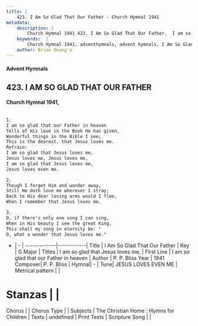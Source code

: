```yaml
---
title: |
    423. I Am So Glad That Our Father - Church Hymnal 1941
metadata:
    description: |
        Church Hymnal 1941 423. I Am So Glad That Our Father.  I am so glad that our Father in heaven  Tells of His love in the Book He has given,  Wonderful things in the Bible I see;  This is the dearest, that Jesus loves me.  
    keywords:  |
        Church Hymnal 1941, adventhymnals, advent hymnals, I Am So Glad That Our Father, I am so glad that our Father in heaven. I am so glad that Jesus loves me, 
    author: Brian Onang'o
---
```


#### Advent Hymnals
## 423. I AM SO GLAD THAT OUR FATHER
####  Church Hymnal 1941,

```txt

1.
I am so glad that our Father in heaven 
Tells of His love in the Book He has given, 
Wonderful things in the Bible I see; 
This is the dearest, that Jesus loves me. 
Refrain:
I am so glad that Jesus loves me, 
Jesus loves me, Jesus loves me, 
I am so glad that Jesus loves me, 
Jesus loves even me. 

2.
Though I forget Him and wander away, 
Still He doth love me wherever I stray; 
Back to His dear loving arms would I flee, 
When I remember that Jesus loves me. 

3.
O, if there's only one song I can sing, 
When in His beauty I see the great King, 
This shall my song in eternity be: " 
O, what a wonder that Jesus loves me."

```

- |   -  |
-------------|------------|
Title | I Am So Glad That Our Father |
Key | G Major |
Titles | I am so glad that Jesus loves me,  |
First Line | I am so glad that our Father in heaven |
Author | P. P. Bliss
Year | 1941
Composer| P. P. Bliss |
Hymnal|  - |
Tune| JESUS LOVES EVEN ME |
Metrical pattern | |
# Stanzas |  |
Chorus |  |
Chorus Type |  |
Subjects | The Christian Home : Hymns for Children |
Texts | undefined |
Print Texts | 
Scripture Song |  |
    

